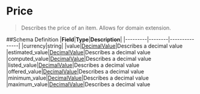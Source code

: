 # Price

> Describes the price of an item. Allows for domain extension.

##Schema Definition |**Field**|**Type**|**Description**|
|---------|--------|---------------| |currency|string|
|value|[DecimalValue](/docs/core-specification/schema-reference/decimalvalue)|Describes
a decimal value
|estimated_value|[DecimalValue](/docs/core-specification/schema-reference/decimalvalue)|Describes
a decimal value
|computed_value|[DecimalValue](/docs/core-specification/schema-reference/decimalvalue)|Describes
a decimal value
|listed_value|[DecimalValue](/docs/core-specification/schema-reference/decimalvalue)|Describes
a decimal value
|offered_value|[DecimalValue](/docs/core-specification/schema-reference/decimalvalue)|Describes
a decimal value
|minimum_value|[DecimalValue](/docs/core-specification/schema-reference/decimalvalue)|Describes
a decimal value
|maximum_value|[DecimalValue](/docs/core-specification/schema-reference/decimalvalue)|Describes
a decimal value
